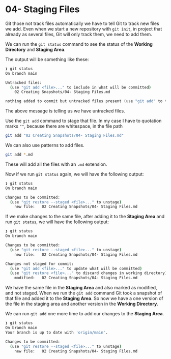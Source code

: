 # 04- Staging Files

Git those not track files automatically we have to tell Git to track new files we add. Even when we start a new repository with `git init`, in project that already as several files, Git will only track them, we need to add them.

We can run the `git status` command to see the status of the **Working Directory** and **Staging Area**.

The output will be something like these:

```zsh
❯ git status
On branch main

Untracked files:
  (use "git add <file>..." to include in what will be committed)
	02 Creating Snapshots/04- Staging Files.md

nothing added to commit but untracked files present (use "git add" to track)
```

The above message is telling us we have untracked files.

Use the `git add` command to stage that file. In my case I have to quotation marks `""`, because there are whitespace, in the file path

```zsh
git add "02 Creating Snapshots/04- Staging Files.md"
```

We can also use patterns to add files.

```zsh
git add *.md
```

These will add all the files with an `.md` extension.

Now if we run `git status` again, we will have the following output:

```zsh
❯ git status
On branch main

Changes to be committed:
  (use "git restore --staged <file>..." to unstage)
	new file:   02 Creating Snapshots/04- Staging Files.md
```

If we make changes to the same file, after adding it to the **Staging Area** and run `git status`, we will have the following output:

```zsh
❯ git status
On branch main

Changes to be committed:
  (use "git restore --staged <file>..." to unstage)
	new file:   02 Creating Snapshots/04- Staging Files.md

Changes not staged for commit:
  (use "git add <file>..." to update what will be committed)
  (use "git restore <file>..." to discard changes in working directory)
	modified:   02 Creating Snapshots/04- Staging Files.md
```

We have the same file in the **Staging Area** and also marked as modified, and not staged. When we run the `git add` command Git took a snapshot of that file and added it to the **Staging Area**. So now we have a one version of the file in the staging area and another version in the **Working Directory**.

We can run `git add` one more time to add our changes to the **Staging Area**.

```zsh
❯ git status
On branch main
Your branch is up to date with 'origin/main'.

Changes to be committed:
  (use "git restore --staged <file>..." to unstage)
	new file:   02 Creating Snapshots/04- Staging Files.md
```
